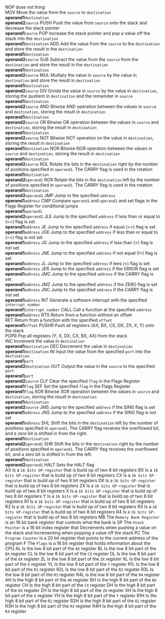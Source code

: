 NOP dose not thing <br>
MOV Move the value from the ``source`` to ``destination``<br>**operand1**``destination``<br>**operand2**``source``
PUSH Push the value from ``source`` onto the stack and decrease the stack pointer<br>**operand1**``source``
POP Increase the stack pointer and pop a value off the stack into the ``destination``<br>**operand1**``destination``
ADD Add the value from the ``source`` to the ``destination`` and store the result in the ``destination``<br>**operand1**``destination``<br>**operand2**``source``
SUB Subtract the value from the ``source`` from the ``destination`` and store the result in the ``destination``<br>**operand1**``destination``<br>**operand2**``source``
MUL Multiply the value in ``source`` by the value in ``destination`` and store the result in ``destination``<br>**operand1**``destination``<br>**operand2**``source``
DIV Divide the value in ``source`` by the value in ``destination``, storing the quotient in ``destination`` and the remainder in ``source``<br>**operand1**``destination``<br>**operand2**``source``
AND Bitwise AND operation between the values in ``source`` and ``destination``, storing the result in ``destination``<br>**operand1**``destination``<br>**operand2**``source``
OR Bitwise OR operation between the values in ``source`` and ``destination``, storing the result in ``destination``<br>**operand1**``destination``<br>**operand2**``source``
NOT Bitwise NOT operation on the value in ``destination``, storing the result in ``destination``<br>**operand1**``destination``
NOR Bitwise NOR operation between the values in ``source`` and ``destination``, storing the result in ``destination``<br>**operand1**``destination``<br>**operand2**``source``
ROL Rotate the bits in the ``destination`` right by the number of positions specified in ``operand1``. The CARRY flag is used in the rotation<br>**operand1**``destination``<br>**operand2**``operand1``
ROR Rotate the bits in the ``destination`` left by the number of positions specified in ``operand1``. The CARRY flag is used in the rotation<br>**operand1**``destination``<br>**operand2**``operand1``
JMP Jump to the specified ``address``<br>**operand1**``address``
CMP Compare ``operand1`` and ``operand2`` and set flags in the Flags Register for conditional jumps<br>**operand1**``operand1``<br>**operand2**``operand2``
JLE Jump to the specified ``address`` if less than or equal to (<=) flag is set<br>**operand1**``address``
JE Jump to the specified ``address`` if equal (==) flag is set<br>**operand1**``address``
JGE Jump to the specified ``address`` if less than or equal to (>=) flag is not set<br>**operand1**``address``
JG Jump to the specified ``address`` if less than (>) flag is not set<br>**operand1**``address``
JNE Jump to the specified ``address`` if not equal (!=) flag is set<br>**operand1**``address``
JL Jump to the specified ``address`` if lees (<) flag is set<br>**operand1**``address``
JER Jump to the specified ``address`` if the ERROR flag is set<br>**operand1**``address``
JMC Jump to the specified ``address`` if the CARRY flag is set<br>**operand1**``address``
JMZ Jump to the specified ``address`` if the ZERO flag is set<br>**operand1**``address``
JNC Jump to the specified ``address`` if the CARRY flag is not set<br>**operand1**``address``
INT Generate a software interrupt with the specified ``interrupt number``<br>**operand1**``interrupt_number``
CALL Call a function at the specified ``address``<br>**operand1**``address``
RTS Return from a function without an offset<br>
RET Return from a function with the specified ``offset``<br>**operand1**``offset``
PUSHR Push all registers (AX, BX, CX, DX, ZX, X, Y) onto the stack <br>
POPR Pop all registers (Y, X, DX, CX, BX, AX) from the stack <br>
INC Increment the value in ``destination`` <br>**operand1**``destination``
DEC Decrement the value in ``destination`` <br>**operand1**``destination``
IN Input the value from the specified ``port`` into the ``destination``<br>**operand1**``port``<br>**operand2**``destination``
OUT Output the value in the ``source`` to the specified ``port``<br>**operand1**``port``<br>**operand2**``source``
CLF Clear the specified ``flag`` in the Flags Register<br>**operand1**``flag``
SEF Set the specified ``flag`` in the Flags Register<br>**operand1**``flag``
XOR Bitwise XOR operation between the values in ``source`` and ``destination``, storing the result in ``destination``<br>**operand1**``destination``<br>**operand2**``source``
JMS Jump to the specified ``address`` if the SING flag is set<br>**operand1**``address``
JNS Jump to the specified ``address`` if the SING flag is not set<br>**operand1**``address``
SHL Shift the bits in the ``destination`` left by the number of positions specified in ``operand1``. The CARRY flag receives the overflowed bit, and a zero bit is shifted in from the right.<br>**operand1**``destination``<br>**operand2**``operand1``
SHR Shift the bits in the ``destination`` right by the number of positions specified in ``operand1``. The CARRY flag receives the overflowed bit, and a zero bit is shifted in from the left.<br>**operand1**``destination``<br>**operand2**``operand1``
HALT Sets the HALT flag<br>
AX Is a ``16 bits GP-register`` that is build op of two 8 bit registers
BX Is a ``16 bits GP-register`` that is build op of two 8 bit registers
CX Is a ``16 bits GP-register`` that is build op of two 8 bit registers
DX Is a ``16 bits GP-register`` that is build op of two 8 bit registers
ZX Is a ``16 bits GP-register`` that is build op of two 8 bit registers
X Is a ``16 bits GP-register`` that is build op of two 8 bit registers
Y Is a ``16 bits GP-register`` that is build op of two 8 bit registers
R1 Is a ``16 bits GP-register`` that is build op of two 8 bit registers
R2 Is a ``16 bits GP-register`` that is build op of two 8 bit registers
R3 Is a ``16 bits GP-register`` that is build op of two 8 bit registers
R4 Is a ``16 bits GP-register`` that is build op of two 8 bit registers
MB The ``Memory Bank Register`` is an 16 bit bank register that controls what the bank is
SP The ``Stack Pointer`` is a 16 bit index register that Decrements when pushing a value on the stack and Incrementing when popping a value off the stack
PC The ``Program Counter`` is a 20 bit register that points to the current address of the program
F The ``Flags`` is a 16 bit register that holds information about the CPU
AL Is the low 8 bit part of the ``AX`` register
BL Is the low 8 bit part of the ``BX`` register
CL Is the low 8 bit part of the ``CX`` register
DL Is the low 8 bit part of the ``DX`` register
ZL Is the low 8 bit part of the ``ZX`` register
XL Is the low 8 bit part of the ``X`` register
YL Is the low 8 bit part of the ``Y`` register
R1L Is the low 8 bit part of the ``R1`` register
R2L Is the low 8 bit part of the ``R2`` register
R3L Is the low 8 bit part of the ``R3`` register
R4L Is the low 8 bit part of the ``R4`` register
AH Is the high 8 bit part of the ``AX`` register
BH Is the high 8 bit part of the ``BX`` register
CH Is the high 8 bit part of the ``CX`` register
DH Is the high 8 bit part of the ``DX`` register
ZH Is the high 8 bit part of the ``ZX`` register
XH Is the high 8 bit part of the ``X`` register
YH Is the high 8 bit part of the ``Y`` register
R1H Is the high 8 bit part of the ``R1`` register
R2H Is the high 8 bit part of the ``R2`` register
R3H Is the high 8 bit part of the ``R3`` register
R4H Is the high 8 bit part of the ``R4`` register